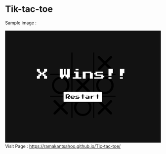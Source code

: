# Tik-tac-toe
Sample image : 
<br><br>
<img title="sample" alt="sample-img" src="Tic-tac-toe.png"><br>
Visit Page : https://ramakantsahoo.github.io/Tic-tac-toe/ <br>
